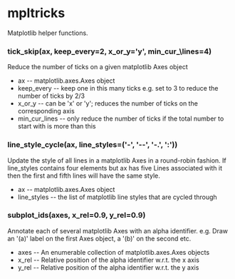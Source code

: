 mpltricks
=========

Matplotlib helper functions.

### tick\_skip(ax, keep\_every=2, x\_or\_y='y', min\_cur_\lines=4)

Reduce the number of ticks on a given matplotlib Axes object

 * ax -- matplotlib.axes.Axes object
 * keep\_every -- keep one in this many ticks e.g. set to 3 to reduce the number of ticks by 2/3
 * x\_or\_y -- can be 'x' or 'y'; reduces the number of ticks on the corresponding axis
 * min\_cur\_lines -- only reduce the number of ticks if the total number to start with is more than this

### line\_style\_cycle(ax, line\_styles=('-', '--',  '-.', ':'))

Update the style of all lines in a matplotlib Axes in a round-robin
fashion. If line\_styles contains four elements but ax has five Lines associated with
it then the first and fifth lines will have the same style.

 * ax -- matplotlib.axes.Axes object
 * line\_styles -- the list of matplotlib line styles that are cycled through

### subplot\_ids(axes, x\_rel=0.9, y\_rel=0.9)

Annotate each of several matplotlib Axes with an alpha identifier.  e.g. Draw an '(a)' label on the first Axes object, a '(b)' on the second etc.

 * axes -- An enumerable collection of matplotlib.axes.Axes objects
 * x\_rel -- Relative position of the alpha identifier w.r.t. the x axis
 * y\_rel -- Relative position of the alpha identifier w.r.t. the y axis
